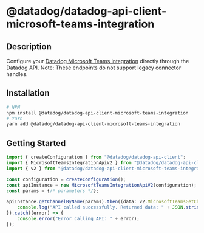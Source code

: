 # @datadog/datadog-api-client-microsoft-teams-integration

## Description

Configure your [Datadog Microsoft Teams integration](https://docs.datadoghq.com/integrations/microsoft_teams/)
directly through the Datadog API. Note: These endpoints do not support legacy connector handles.

## Installation

```sh
# NPM
npm install @datadog/datadog-api-client-microsoft-teams-integration
# Yarn
yarn add @datadog/datadog-api-client-microsoft-teams-integration
```

## Getting Started
```ts
import { createConfiguration } from "@datadog/datadog-api-client";
import { MicrosoftTeamsIntegrationApiV2 } from "@datadog/datadog-api-client-microsoft-teams-integration";
import { v2 } from "@datadog/datadog-api-client-microsoft-teams-integration";

const configuration = createConfiguration();
const apiInstance = new MicrosoftTeamsIntegrationApiV2(configuration);
const params = {/* parameters */};

apiInstance.getChannelByName(params).then((data: v2.MicrosoftTeamsGetChannelByNameResponse) => {
    console.log("API called successfully. Returned data: " + JSON.stringify(data));
}).catch((error) => {
    console.error("Error calling API: " + error);
});
```